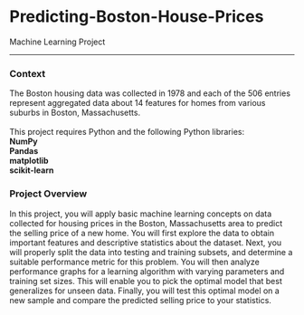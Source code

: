 # Predicting-Boston-House-Prices
Machine Learning Project 
<hr>
<h3>Context</h3>
The Boston housing data was collected in 1978 and each of the 506 entries represent aggregated data about 14 features for homes from various suburbs in Boston, Massachusetts.<br>
<br>
This project requires Python and the following Python libraries:<br> 
<strong>NumPy<br>
Pandas<br>
matplotlib<br>
scikit-learn</strong>

<h3>
Project Overview</h3>
In this project, you will apply basic machine learning concepts on data collected for housing prices in the Boston, Massachusetts area to predict the selling price of a new home. You will first explore the data to obtain important features and descriptive statistics about the dataset. Next, you will properly split the data into testing and training subsets, and determine a suitable performance metric for this problem. You will then analyze performance graphs for a learning algorithm with varying parameters and training set sizes. This will enable you to pick the optimal model that best generalizes for unseen data. Finally, you will test this optimal model on a new sample and compare the predicted selling price to your statistics.<br>

